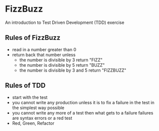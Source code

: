# FizzBuzz

An introduction to Test Driven Development (TDD) exercise

## Rules of FizzBuzz
- read in a number greater than 0
- return back that number unless 
	- the number is divisible by 3 return "FIZZ"
	- the number is divisible by 5 return "BUZZ"
	- the number is divisible by 3 and 5 return "FIZZBUZZ"

## Rules of TDD 
- start with the test
- you cannot write any production unless it is to fix a failure in the test in the simplest way possible
- you cannot write any more of a test then what gets to a failure
failures are syntax errors or a red test
- Red, Green, Refactor